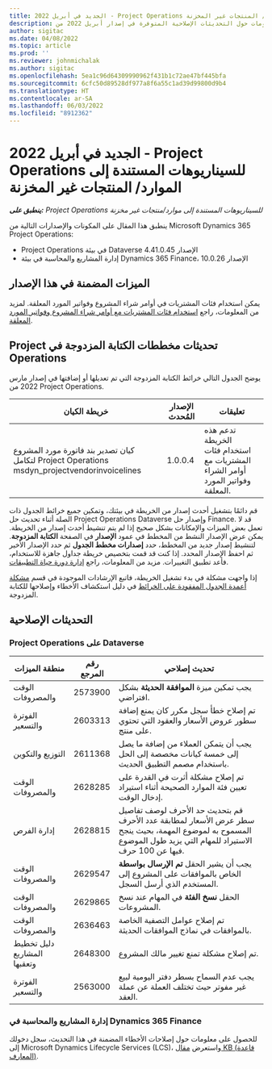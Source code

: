 ```yaml
---
title: الجديد في أبريل 2022 - Project Operations للسيناريوهات المستندة إلى الموارد/ المنتجات غير المخزنة
description: يوفر هذا المقال معلومات حول التحديثات الإصلاحية المتوفرة في إصدار أبريل 2022 من Microsoft Dynamics 365 Project Operations للسيناريوهات المستندة إلى موارد/غير مخزنة.
author: sigitac
ms.date: 04/08/2022
ms.topic: article
ms.prod: ''
ms.reviewer: johnmichalak
ms.author: sigitac
ms.openlocfilehash: 5ea1c96d64309990962f431b1c72ae47bf445bfa
ms.sourcegitcommit: 6cfc50d89528df977a8f6a55c1ad39d99800d9b4
ms.translationtype: HT
ms.contentlocale: ar-SA
ms.lasthandoff: 06/03/2022
ms.locfileid: "8912362"
---
```

# <a name="whats-new-april-2022---project-operations-for-resourcenon-stocked-based-scenarios"></a>الجديد في أبريل 2022 - Project Operations للسيناريوهات المستندة إلى الموارد/ المنتجات غير المخزنة

_**ينطبق على:** Project Operations للسيناريوهات المستندة إلى موارد/منتجات غير مخزنة‬_

ينطبق هذا المقال على المكونات والإصدارات التالية من Microsoft Dynamics 365 Project Operations:

- Project Operations في بيئة Dataverse الإصدار 4.41.0.45
- إدارة المشاريع والمحاسبة في بيئة Dynamics 365 Finance، الإصدار 10.0.26

## <a name="features-included-in-this-release"></a>الميزات المضمنة في هذا الإصدار

يمكن استخدام فئات المشتريات في أوامر شراء المشروع وفواتير المورد المعلقة. لمزيد من المعلومات، راجع [استخدام فئات المشتريات مع أوامر شراء المشروع وفواتير المورد المعلقة](configure-procurement-categories.md).

## <a name="project-operations-dual-write-maps-updates"></a>تحديثات مخططات ‏‫الكتابة المزدوجة في Project Operations

يوضح الجدول التالي خرائط الكتابة المزدوجة التي تم تعديلها أو إضافتها في إصدار مارس 2022 من Project Operations.

| خريطة الكيان | الإصدار المُحدث | تعليقات |
| -------------- | ------------------- | ------------|
| كيان تصدير بند فاتورة مورد المشروع لتكامل Project Operations msdyn\_projectvendorinvoicelines | 1.0.0.4 | تدعم هذه الخريطة استخدام فئات المشتريات مع أوامر الشراء وفواتير المورد المعلقة. |

قم دائمًا بتشغيل أحدث إصدار من الخريطة في بيئتك، وتمكين جميع خرائط الجدول ذات الصلة أثناء تحديث حل Project Operations Dataverse وإصدار حل Finance. قد لا تعمل بعض الميزات والإمكانات بشكل صحيح إذا لم يتم تنشيط أحدث إصدار من الخريطة. يمكن عرض الإصدار النشط من المخطط في عمود **الإصدار** في الصفحة **الكتابة المزدوجة**. لتنشيط إصدار جديد من المخطط، حدد **إصدارات مخطط الجدول** ثم حدد الإصدار الأخير ثم احفظ الإصدار المحدد. إذا كنت قد قمت بتخصيص خريطة جداول جاهزة للاستخدام، فأعد تطبيق التغييرات. مزيد من المعلومات، راجع [إدارة دورة حياة التطبيقات](/dynamics365/fin-ops-core/dev-itpro/data-entities/dual-write/app-lifecycle-management).

إذا واجهت مشكلة في بدء تشغيل الخريطة، فاتبع الإرشادات الموجودة في قسم [مشكلة أعمدة الجدول المفقودة على الخرائط](/dynamics365/fin-ops-core/dev-itpro/data-entities/dual-write/dual-write-troubleshooting-finops-upgrades#missing-table-columns-issue-on-maps) في دليل استكشاف الأخطاء وإصلاحها للكتابة المزدوجة.

## <a name="quality-updates"></a>التحديثات الإصلاحية

### <a name="project-operations-on-dataverse"></a>Project Operations على Dataverse

| منطقة الميزات | رقم المرجع | تحديث إصلاحي |
| ------------ | ---------------- | -------------- |
| الوقت والمصروفات | 2573900 | يجب تمكين ميزة **الموافقة الحديثة** بشكل افتراضي. |
| الفوترة والتسعير | 2603313 | تم إصلاح خطأ سجل مكرر كان يمنع إضافة سطور عروض الأسعار والعقود التي تحتوي على منتج. |
| التوزيع والتكوين | 2611368 | يجب أن يتمكن العملاء من إضافة ما يصل إلى خمسة كيانات مخصصة إلى الحل باستخدام مصمم التطبيق الحديث. |
| الوقت والمصروفات | 2628285 | تم إصلاح مشكلة أثرت في القدرة على تعيين فئة الموارد الصحيحة أثناء استيراد إدخال الوقت. |
| إدارة الفرص| 2628815 | قم بتحديث حد الأحرف لوصف تفاصيل سطر عرض الأسعار لمطابقة عدد الأحرف المسموح به لموضوع المهمة، بحيث ينجح الاستيراد للمهام التي يزيد طول الموضوع فيها عن 100 حرف. |
| الوقت والمصروفات| 2629547 | يجب أن يشير الحقل **تم الإرسال بواسطة** الخاص بالموافقات على المشروع إلى المستخدم الذي أرسل السجل. |
| الوقت والمصروفات| 2629865 | الحقل **نسخ الفئة** في المهام عند نسخ المشروعات. |
| الوقت والمصروفات| 2636463 | تم إصلاح عوامل التصفية الخاصة بالموافقات في نماذج الموافقات الحديثة. |
| دليل تخطيط المشاريع وتعقبها | 2648300 | تم إصلاح مشكلة تمنع تغيير مالك المشروع. |
| الفوترة والتسعير | 2563000 | يجب عدم السماح بسطر دفتر اليومية لبيع غير مفوتر حيث تختلف العملة عن عملة العقد. |

### <a name="project-management-and-accounting-in-dynamics-365-finance"></a>إدارة المشاريع والمحاسبة في Dynamics 365 Finance

للحصول على معلومات حول إصلاحات الأخطاء المضمنة في هذا التحديث، سجل دخولك إلى Microsoft Dynamics Lifecycle Services (LCS)، واستعرض [مقال KB (قاعدة المعارف)](https://fix.lcs.dynamics.com/Issue/Details?bugId=662864).
